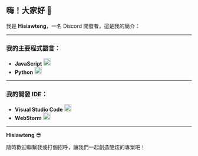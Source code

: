 ## 嗨！大家好 👋  
我是 **Hisiawteng**，一名 Discord 開發者，這是我的簡介：

---

### 我的主要程式語言：

- **JavaScript** <img src="https://cdn.jsdelivr.net/gh/devicons/devicon/icons/javascript/javascript-original.svg" height="20" alt="JavaScript" />  
- **Python** <img src="https://cdn.jsdelivr.net/gh/devicons/devicon/icons/python/python-original.svg" height="20" alt="Python" />

---

### 我的開發 IDE：

- **Visual Studio Code** <img src="https://cdn.jsdelivr.net/gh/devicons/devicon/icons/vscode/vscode-original.svg" height="20" alt="VS Code" />  
- **WebStorm** <img src="https://cdn.jsdelivr.net/gh/devicons/devicon/icons/webstorm/webstorm-original.svg" height="20" alt="WebStorm" />  

---


**Hisiawteng** 😎

隨時歡迎聯繫我或打個招呼，讓我們一起創造酷炫的專案吧！
